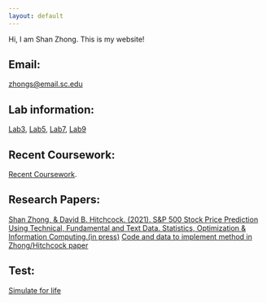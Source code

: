 ```yaml
---
layout: default
---
```


Hi, I am Shan Zhong. This is my website!

## Email:

zhongs@email.sc.edu

## Lab information:

[Lab3](https://github.com/Shanlearning/Stat201/tree/master/Lab3), 
[Lab5](https://github.com/Shanlearning/Stat201/tree/master/Lab5),
[Lab7](https://github.com/Shanlearning/Stat201/tree/master/Lab7),
[Lab9](https://github.com/Shanlearning/Stat201/tree/master/Lab9)

## Recent Coursework:
[Recent Coursework](https://github.com/Shanlearning/past-coursework#past-coursework).

## Research Papers:
[Shan Zhong, & David B. Hitchcock. (2021). S&P 500 Stock Price Prediction Using Technical, Fundamental and Text Data. Statistics, Optimization & Information Computing.(in press)](http://www.iapress.org/index.php/soic/article/view/1362/845) [Code and data to implement method in Zhong/Hitchcock paper](https://github.com/Shanlearning/SP-500-Stock-Prediction)

## Test:
[Simulate for life](https://shanlearning.github.io/lifeRestart/view/index.html)

